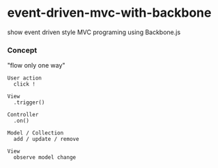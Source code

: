 # event-driven-mvc-with-backbone
show event driven style MVC programing using Backbone.js

### Concept

"flow only one way"

```
User action
  click !

View
  .trigger()
  
Controller
  .on()

Model / Collection
  add / update / remove
  
View
  observe model change
```
